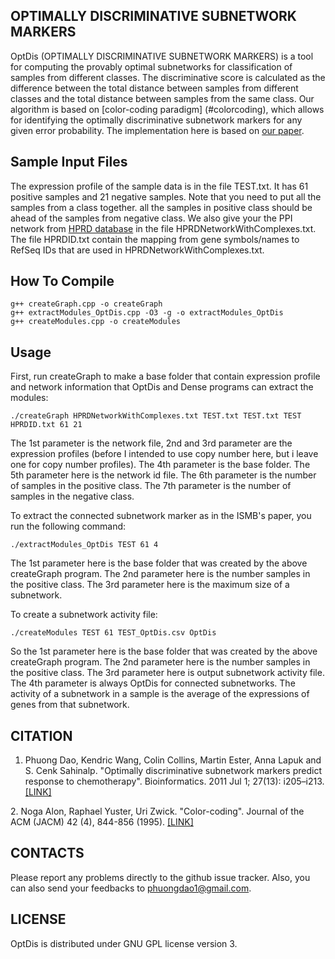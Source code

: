 ## OPTIMALLY DISCRIMINATIVE SUBNETWORK MARKERS

OptDis (OPTIMALLY DISCRIMINATIVE SUBNETWORK MARKERS) is a tool for computing the provably optimal subnetworks for classification of samples from different classes. The discriminative score is calculated as the difference between the total distance between samples from different classes and the total distance between samples from the same class. Our algorithm is based on [color-coding paradigm] (#colorcoding), which allows for identifying the optimally discriminative subnetwork markers for any given error probability. The implementation here is based on [our paper](#citation).   

## Sample Input Files

The expression profile of the sample data is in the file TEST.txt. It has 61 positive samples and 21 negative samples. Note that you need to put all the samples from a class together. all the samples in positive class should be ahead of the samples from negative class. We also give your the PPI network from [HPRD database](http://www.hprd.org) in the file HPRDNetworkWithComplexes.txt. The file HPRDID.txt contain the mapping from gene symbols/names to RefSeq IDs that are used in HPRDNetworkWithComplexes.txt.

## How To Compile

```
g++ createGraph.cpp -o createGraph
g++ extractModules_OptDis.cpp -O3 -g -o extractModules_OptDis
g++ createModules.cpp -o createModules
```

## Usage

First, run createGraph to make a base folder that contain expression profile and network information that OptDis and Dense programs can extract the modules:

```
./createGraph HPRDNetworkWithComplexes.txt TEST.txt TEST.txt TEST HPRDID.txt 61 21
```

The 1st parameter is the network file, 2nd and 3rd parameter are the expression profiles (before I intended to use copy number here, but i leave one for copy number profiles). The 4th parameter is the base folder. The 5th parameter here is the network id file. The 6th parameter is the number of samples in the positive class. The 7th parameter is the number of samples in the negative class.

To extract the connected subnetwork marker as in the ISMB's paper, you run the following command:

```
./extractModules_OptDis TEST 61 4
```

The 1st parameter here is the base folder that was created by the above createGraph program. The 2nd parameter here is the number samples in the positive class. The 3rd parameter here is the maximum size of a subnetwork.

To create a subnetwork activity file:

```
./createModules TEST 61 TEST_OptDis.csv OptDis
```

So the 1st parameter here is the base folder that was created by the above createGraph program. The 2nd parameter here is the number samples in the positive class. The 3rd parameter here is output subnetwork activity file. The 4th parameter is always OptDis for connected subnetworks. The activity of a subnetwork in a sample is the average of the expressions of genes from that subnetwork.


## CITATION

<a name="citation"></a>
1. Phuong Dao, Kendric Wang, Colin Collins, Martin Ester, Anna Lapuk and S. Cenk Sahinalp. "Optimally discriminative subnetwork markers predict response to chemotherapy". Bioinformatics. 2011 Jul 1; 27(13): i205–i213. [[LINK]](http://www.ncbi.nlm.nih.gov/pmc/articles/PMC3117373/)

<a name="colorcoding"></a>
2. Noga Alon, Raphael Yuster, Uri Zwick. "Color-coding". Journal of the ACM (JACM) 42 (4), 844-856 (1995).
[[LINK]](http://dl.acm.org/citation.cfm?id=210337)

## CONTACTS

Please report any problems directly to the github issue tracker. Also, you can also send your feedbacks to phuongdao1@gmail.com.

## LICENSE

OptDis is distributed under GNU GPL license version 3.
